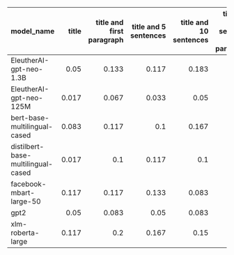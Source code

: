 | model_name                         |   title |   title and first paragraph |   title and 5 sentences |   title and 10 sentences |   title and first sentence each paragraph | raw text   |
|:-----------------------------------|--------:|----------------------------:|------------------------:|-------------------------:|------------------------------------------:|:-----------|
| EleutherAI-gpt-neo-1.3B            |   0.05  |                       0.133 |                   0.117 |                    0.183 |                                     0.133 | 0.200      |
| EleutherAI-gpt-neo-125M            |   0.017 |                       0.067 |                   0.033 |                    0.05  |                                     0.067 | 0.067      |
| bert-base-multilingual-cased       |   0.083 |                       0.117 |                   0.1   |                    0.167 |                                     0.1   | **0.267**  |
| distilbert-base-multilingual-cased |   0.017 |                       0.1   |                   0.117 |                    0.1   |                                     0.033 | 0.117      |
| facebook-mbart-large-50            |   0.117 |                       0.117 |                   0.133 |                    0.083 |                                     0.133 | 0.183      |
| gpt2                               |   0.05  |                       0.083 |                   0.05  |                    0.083 |                                     0.1   | 0.050      |
| xlm-roberta-large                  |   0.117 |                       0.2   |                   0.167 |                    0.15  |                                     0.117 | 0.200      |